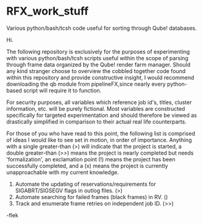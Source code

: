 # RFX_work_stuff
Various python/bash/tcsh code useful for sorting through Qube! databases.

Hi.

The following repository is exclusively for the purposes of experimenting with various python/bash/tcsh scripts useful within the scope of
parsing through frame data organized by the Qube! render farm manager. Should any kind stranger choose to overview the cobbled together code found within this repository and provide constructive insight, I would recommend downloading the qb module from pipelineFX,since nearly every python-based script will require it to function.

For security purposes, all variables which reference job id's, titles, cluster information, etc. will be purely fictional. Most variables are constructed specifically for targeted experimentation and should therefore be viewed as drastically simplified in comparison to their actual real life counterparts.

For those of you who have read to this point, the following list is comprised of ideas I would like to see set in motion, in order of importance. Anything with a single greater-than (>) will indicate that the project is started, a double greater-than (>>) means the project is nearly completed but needs 'formalization', an exclamation point (!) means the project has been successfully completed, and a (x) means the project is currently unapproachable with my current knowledge.

1. Automate the updating of reservations/requirements for SIGABRT/SIGSEGV flags in outlog files. (>)
2. Automate searching for failed frames (black frames) in RV. ()
3. Track and enumerate frame retries on independent job ID. (>>)


-flek
